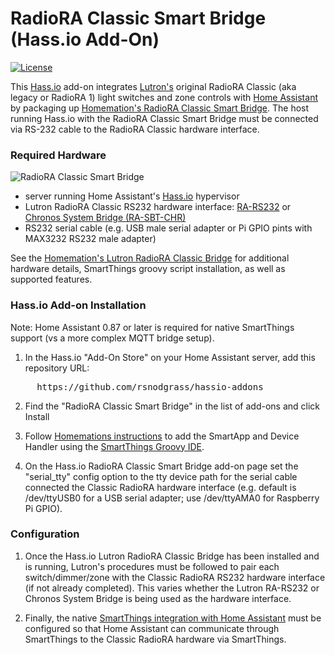 # RadioRA Classic Smart Bridge (Hass.io Add-On)

[![License](https://img.shields.io/badge/License-Apache%202.0-blue.svg)](https://opensource.org/licenses/Apache-2.0)

This [Hass.io](https://www.home-assistant.io/hassio/) add-on integrates [Lutron's](http://lutron.com/) original RadioRA Classic (aka legacy or RadioRA 1) light switches and zone controls with [Home Assistant](https://www.home-assistant.io/) by packaging up [Homemation's RadioRA Classic Smart Bridge](https://github.com/homemations/SmartThings). The host running Hass.io with the RadioRA Classic Smart Bridge must be connected via RS-232 cable to the RadioRA Classic hardware interface.

### Required Hardware

![RadioRA Classic Smart Bridge](https://github.com/rsnodgrass/hassio-addons/blob/master/radiora-classic-bridge/img/diagram.png?raw=true)

* server running Home Assistant's [Hass.io](https://www.home-assistant.io/hassio/) hypervisor
* Lutron RadioRA Classic RS232 hardware interface: [RA-RS232](http://www.lutron.com/TechnicalDocumentLibrary/044005c.pdf) or [Chronos System Bridge (RA-SBT-CHR)](http://www.lutron.com/TechnicalDocumentLibrary/044037b.pdf)
* RS232 serial cable (e.g. USB male serial adapter or Pi GPIO pints with MAX3232 RS232 male adapter)

See the [Homemation's Lutron RadioRA Classic Bridge](https://github.com/homemations/SmartThings) for additional hardware details, SmartThings groovy script installation, as well as supported features. 

### Hass.io Add-on Installation

Note: Home Assistant 0.87 or later is required for native SmartThings support (vs a more complex MQTT bridge setup).

1. In the Hass.io "Add-On Store" on your Home Assistant server, add this repository URL:
<pre>
     https://github.com/rsnodgrass/hassio-addons
</pre>

2. Find the "RadioRA Classic Smart Bridge" in the list of add-ons and click Install

3. Follow [Homemations instructions](https://github.com/homemations/SmartThings) to add the SmartApp and Device Handler using the [SmartThings Groovy IDE](https://graph.api.smartthings.com/).

4. On the Hass.io RadioRA Classic Smart Bridge add-on page set the "serial_tty" config option to the tty device path for the serial cable connected the Classic RadioRA hardware interface (e.g. default is /dev/ttyUSB0 for a USB serial adapter; use /dev/ttyAMA0 for Raspberry Pi GPIO).

### Configuration

1. Once the Hass.io Lutron RadioRA Classic Bridge has been installed and is running, Lutron's procedures must be followed to pair each switch/dimmer/zone with the Classic RadioRA RS232 hardware interface (if not already completed). This varies whether the Lutron RA-RS232 or Chronos System Bridge is being used as the hardware interface.

2. Finally, the native [SmartThings integration with Home Assistant](https://www.home-assistant.io/components/smartthings/) must be configured so that Home Assistant can communicate through SmartThings to the Classic RadioRA hardware via SmartThings.
